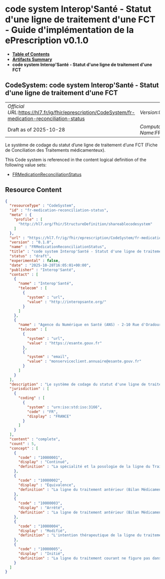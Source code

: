 # code system Interop'Santé - Statut d'une ligne de traitement d'une FCT - Guide d'implémentation de la ePrescription v0.1.0

* [**Table of Contents**](toc.md)
* [**Artifacts Summary**](artifacts.md)
* **code system Interop'Santé - Statut d'une ligne de traitement d'une FCT**

## CodeSystem: code system Interop'Santé - Statut d'une ligne de traitement d'une FCT 

| | |
| :--- | :--- |
| *Official URL*:https://hl7.fr/ig/fhir/eprescription/CodeSystem/fr-medication-reconciliation-status | *Version*:0.1.0 |
| Draft as of 2025-10-28 | *Computable Name*:FRMedicationReconciliationStatus |

 
Le système de codage du statut d’une ligne de traitement d’une FCT (Fiche de Conciliation des Traitements médicamenteux). 

 This Code system is referenced in the content logical definition of the following value sets: 

* [FRMedicationReconciliationStatus](ValueSet-fr-medication-reconciliation-status.md)



## Resource Content

```json
{
  "resourceType" : "CodeSystem",
  "id" : "fr-medication-reconciliation-status",
  "meta" : {
    "profile" : [
      "http://hl7.org/fhir/StructureDefinition/shareablecodesystem"
    ]
  },
  "url" : "https://hl7.fr/ig/fhir/eprescription/CodeSystem/fr-medication-reconciliation-status",
  "version" : "0.1.0",
  "name" : "FRMedicationReconciliationStatus",
  "title" : "code system Interop'Santé - Statut d'une ligne de traitement d'une FCT",
  "status" : "draft",
  "experimental" : false,
  "date" : "2025-10-28T16:05:01+00:00",
  "publisher" : "Interop'Santé",
  "contact" : [
    {
      "name" : "Interop'Santé",
      "telecom" : [
        {
          "system" : "url",
          "value" : "http://interopsante.org/"
        }
      ]
    },
    {
      "name" : "Agence du Numérique en Santé (ANS) - 2-10 Rue d'Oradour-sur-Glane, 75015 Paris",
      "telecom" : [
        {
          "system" : "url",
          "value" : "https://esante.gouv.fr"
        },
        {
          "system" : "email",
          "value" : "monserviceclient.annuaire@esante.gouv.fr"
        }
      ]
    }
  ],
  "description" : "Le système de codage du statut d'une ligne de traitement d'une FCT (Fiche de Conciliation des Traitements médicamenteux).",
  "jurisdiction" : [
    {
      "coding" : [
        {
          "system" : "urn:iso:std:iso:3166",
          "code" : "FR",
          "display" : "FRANCE"
        }
      ]
    }
  ],
  "content" : "complete",
  "count" : 5,
  "concept" : [
    {
      "code" : "10000001",
      "display" : "Continué",
      "definition" : "La spécialité et la posologie de la ligne du Traitement Courant sont identiques à celles de la ligne du traitement antérieur (Bilan Médicamenteux)."
    },
    {
      "code" : "10000002",
      "display" : "Équivalence",
      "definition" : "La ligne du traitement antérieur (Bilan Médicamenteux) est poursuivie dans le Traitement Courant, mais avec un médicament équivalent. Il s'agit souvent de substituer la spécialité du traitement antérieur par la spécialité au Livret de l'établissement."
    },
    {
      "code" : "10000003",
      "display" : "Arrêté",
      "definition" : "La ligne de traitement antérieur (Bilan Médicamenteux) ne figure pas dans le Traitement Courant. Cette ligne de traitement a donc été arrêtée."
    },
    {
      "code" : "10000004",
      "display" : "Modifié",
      "definition" : "L'intention thérapeutique de la ligne du traitement antérieur (Bilan Médicamenteux) est poursuivie mais avec modification du principe actif et/ou de la forme galénique et/ou de la voie d'adminisitration et/ou des modialités d'administration et/ou de la posologie."
    },
    {
      "code" : "10000005",
      "display" : "Initié",
      "definition" : "La ligne du traitement courant ne figure pas dans le traitement antérieur (Bilan Médicamenteux). Cette ligne de traitement a donc été initiée/démarrée."
    }
  ]
}

```
